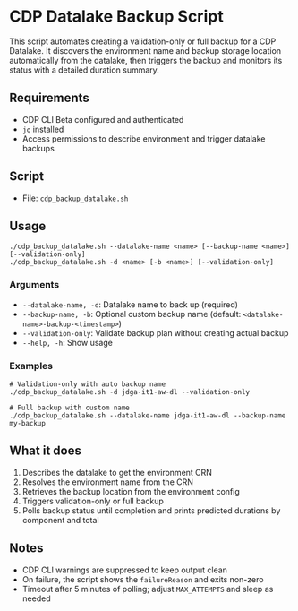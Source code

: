 # CDP Datalake Backup Script

This script automates creating a validation-only or full backup for a CDP Datalake. It discovers the environment name and backup storage location automatically from the datalake, then triggers the backup and monitors its status with a detailed duration summary.

## Requirements

- CDP CLI Beta configured and authenticated
- `jq` installed
- Access permissions to describe environment and trigger datalake backups

## Script

- File: `cdp_backup_datalake.sh`

## Usage

```
./cdp_backup_datalake.sh --datalake-name <name> [--backup-name <name>] [--validation-only]
./cdp_backup_datalake.sh -d <name> [-b <name>] [--validation-only]
```

### Arguments

- `--datalake-name, -d`: Datalake name to back up (required)
- `--backup-name, -b`: Optional custom backup name (default: `<datalake-name>-backup-<timestamp>`)
- `--validation-only`: Validate backup plan without creating actual backup
- `--help, -h`: Show usage

### Examples

```
# Validation-only with auto backup name
./cdp_backup_datalake.sh -d jdga-it1-aw-dl --validation-only

# Full backup with custom name
./cdp_backup_datalake.sh --datalake-name jdga-it1-aw-dl --backup-name my-backup
```

## What it does

1. Describes the datalake to get the environment CRN
2. Resolves the environment name from the CRN
3. Retrieves the backup location from the environment config
4. Triggers validation-only or full backup
5. Polls backup status until completion and prints predicted durations by component and total

## Notes

- CDP CLI warnings are suppressed to keep output clean
- On failure, the script shows the `failureReason` and exits non-zero
- Timeout after 5 minutes of polling; adjust `MAX_ATTEMPTS` and sleep as needed
